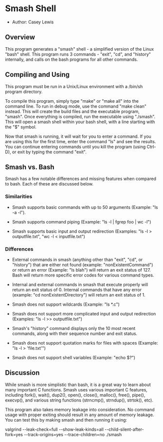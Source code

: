 # Smash Shell
* Author: Casey Lewis

## Overview
This program generates a "smash" shell - a simplified version of
the Linux "bash" shell. This program runs 3 commands - "exit", "cd",
and "history" internally, and calls on the bash programs for all other
commands. 

## Compiling and Using
This program must be run in a Unix/Linux environment with a /bin/sh program directory.

To compile this program, simply type "make" or "make all" into the command line. To run
in debug mode, use the command "make clean" instead. This will create the build files 
and the executable program, "smash". Once everything is compiled, run the executable using
"./smash". This will open a smash shell within your bash shell, with a line starting with
the "$" symbol.

Now that smash is running, it will wait for you to enter a command. If you are using this
for the first time, enter the command "ls" and see the results. You can continue entering
commands until you kill the program (using Ctrl-D), or exit by typing the command "exit".

## Smash vs. Bash
Smash has a few notable differences and missing features when compared to bash. Each of these
are discussed below.

### Similarities
* Smash supports basic commands with up to 50 arguments (Example: "ls -a -l").

* Smash supports command piping (Example: "ls -l | fgrep foo | wc -l")

* Smash supports basic input and output redirection (Examples: "ls -l > outputfile.txt", 
"wc -l < inputfile.txt")

### Differences
* External commands in smash (anything other than "exit", "cd", or "history") that are either
not found (example: "nonExistentCommand") or return an error (Example: "ls blah")
will return an exit status of 127. Bash will return more specific error codes for various command types.

* Internal and external commands in smash that execute properly will return an exit status of 0. Internal
commands that have any error (example: "cd nonExistentDirectory") will return an exit status of 1.

* Smash does not support wildcards (Example: "ls *.c")

* Smash does not support more complicated input and output redirection (Examples: "ls -l >> outputfile.txt")

* Smash's "history" command displays only the 10 most recent commands, along with their sequence number
and exit status.

* Smash does not support quotation marks for files with spaces (Example: "ls -l > 'file.txt'")

* Smash does not support shell variables (Example: "echo $?")

## Discussion
While smash is more simplistic than bash, it is a great way to learn about many important
C functions. Smash uses various important C features, including fork(), wait(), dup2(), open(), close(),
malloc(), free(), pipe(), execvp(), and various string functions (strncmp(), strndup(), strtok(), etc).

This program also takes memory leakage into consideration. No command usage with proper exiting should
result in any amount of memory leakage. You can test this by making smash and then running it using: 

valgrind --leak-check=full --show-leak-kinds=all --child-silent-after-fork=yes --track-origins=yes --trace-children=no ./smash
